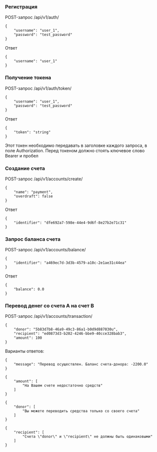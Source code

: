 ### Регистрация
POST-запрос /api/v1/auth/
```
{
    "username": "user_1",
    "password": "test_password"
}
```
Ответ
```
{
    "username": "user_1"
}
```

### Получение токена
POST-запрос /api/v1/auth/token/
```
{
    "username": "user_1",
    "password": "test_password"
}
```
Ответ
```
{
    "token": "string"
}
```
Этот токен необходимо передавать в заголовке каждого запроса, в поле 
Authorization. Перед токеном должно стоять ключевое слово Bearer и пробел

### Создание счета
POST-запрос /api/v1/accounts/create/
```
{
    "name": "payment",
    "overdraft": false
}
```
Ответ
```
{
    "identifier": "dfe692a7-598e-44e4-9d6f-8e27b2e71c31"
}
```

### Запрос баланса счета
POST-запрос /api/v1/accounts/balance/
```
{
    "identifier": "a469ec7d-3d3b-4579-a10c-2e1ae31c44ea"
}
```
Ответ
```
{
    "balance": 0.0
}
```

### Перевод денег со счета А на счет В
POST-запрос /api/v1/accounts/transaction/
```
{
    "donor": "5b83d7b8-46a9-49c3-86a1-b0d9d887030u",
    "recipient": "ed0873d3-b202-4246-bbe9-40cce328bab3",
    "amount": 100
}
```
Варианты ответов:
```
{
    "message": "Перевод осуществлен. Баланс счета-донора: -2200.0"
}
```
```
{
    "amount": [
        "На Вашем счете недостаточно средств"
    ]
}
```
```
{
    "donor": [
        "Вы можете переводить средства только со своего счета"
    ]
}
```
```
{
    "recipient": [
        "Счета \"donor\" и \"recipient\" не должны быть одинаковыми"
    ]
}
```